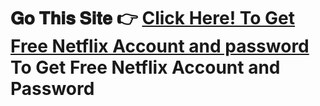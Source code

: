 # 𝐆𝐨 𝐓𝐡𝐢𝐬 𝐒𝐢𝐭𝐞 👉 **[Click Here! To Get Free Netflix Account and password](https://yxvjj409743.github.io/)** To Get Free Netflix Account and Password
